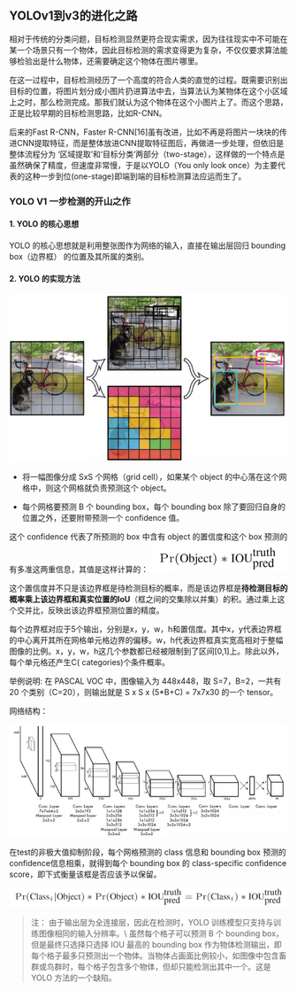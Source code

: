 ## YOLOv1到v3的进化之路

相对于传统的分类问题，目标检测显然更符合现实需求，因为往往现实中不可能在某一个场景只有一个物体，因此目标检测的需求变得更为复杂，不仅仅要求算法能够检验出是什么物体，还需要确定这个物体在图片哪里。

在这一过程中，目标检测经历了一个高度的符合人类的直觉的过程。既需要识别出目标的位置，将图片划分成小图片扔进算法中去，当算法认为某物体在这个小区域上之时，那么检测完成。那我们就认为这个物体在这个小图片上了。而这个思路，正是比较早期的目标检测思路，比如R-CNN。

后来的Fast R-CNN，Faster R-CNN[16]虽有改进，比如不再是将图片一块块的传进CNN提取特征，而是整体放进CNN提取特征图后，再做进一步处理，但依旧是整体流程分为 ‘区域提取’和‘目标分类’两部分（two-stage），这样做的一个特点是虽然确保了精度，但速度非常慢，于是以YOLO（You only look once）为主要代表的这种一步到位(one-stage)即端到端的目标检测算法应运而生了。

### YOLO V1 一步检测的开山之作

#### 1. YOLO 的核心思想

YOLO 的核心思想就是利用整张图作为网络的输入，直接在输出层回归 bounding box（边界框） 的位置及其所属的类别。

#### 2. YOLO 的实现方法

![20180606164153997.png](/images/20180606164153997.png)

- 将一幅图像分成 SxS 个网格（grid cell），如果某个 object 的中心落在这个网格中，则这个网格就负责预测这个 object。

- 每个网格要预测 B 个 bounding box，每个 bounding box 除了要回归自身的位置之外，还要附带预测一个 confidence 值。

这个 confidence 代表了所预测的 box 中含有 object 的置信度和这个 box 预测的有多准这两重信息，其值是这样计算的： 
![20180606164218784.png](/images/20180606164218784.png)

这个置信度并不只是该边界框是待检测目标的概率，而是该边界框是**待检测目标的概率乘上该边界框和真实位置的IoU**（框之间的交集除以并集）的积。通过乘上这个交并比，反映出该边界框预测位置的精度。

每个边界框对应于5个输出，分别是x，y，w，h和置信度。其中x，y代表边界框的中心离开其所在网格单元格边界的偏移。w，h代表边界框真实宽高相对于整幅图像的比例。x，y，w，h这几个参数都已经被限制到了区间[0,1]上。除此以外，每个单元格还产生C( categories)个条件概率。

举例说明: 在 PASCAL VOC 中，图像输入为 448x448，取 S=7，B=2，一共有20 个类别（C=20），则输出就是 S x S x (5*B+C) = 7x7x30 的一个 tensor。

网络结构：

![20180606164310266.png](/images/20180606164310266.png)

在test的非极大值抑制阶段，每个网格预测的 class 信息和 bounding box 预测的 confidence信息相乘，就得到每个 bounding box 的 class-specific confidence score，即下式衡量该框是否应该予以保留。

![20180606164339450.png](/images/20180606164339450.png)

> 注：
由于输出层为全连接层，因此在检测时，YOLO 训练模型只支持与训练图像相同的输入分辨率。\\
虽然每个格子可以预测 B 个 bounding box，但是最终只选择只选择 IOU 最高的 bounding box 作为物体检测输出，即每个格子最多只预测出一个物体。当物体占画面比例较小，如图像中包含畜群或鸟群时，每个格子包含多个物体，但却只能检测出其中一个。这是 YOLO 方法的一个缺陷。





